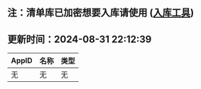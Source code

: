 ## 注：清单库已加密想要入库请使用 ([入库工具](https://github.com/BlankTMing/ManifestAutoUpdate/releases))

## 更新时间：2024-08-31 22:12:39
| AppID | 名称 | 类型  |
| :-------------------- | :----------------------------- | :----------- |
| 无 | 无 | 无 |
